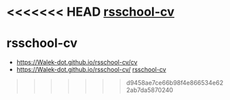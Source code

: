 <<<<<<< HEAD
[rsschool-cv](https://Walek-dot.github.io/rsschool-cv/)
=======

# rsschool-cv
* https://Walek-dot.github.io/rsschool-cv/cv
* https://Walek-dot.github.io/rsschool-cv/
[rsschool-cv](https://Walek-dot.github.io/rsschool-cv/)
>>>>>>> d9458ae7ce66b98f4e866534e622ab7da5870240
